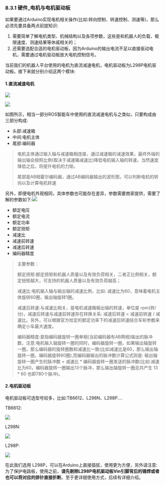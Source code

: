 ### 8.3.1 硬件\_电机与电机驱动板

如果要通过Arduino实现电机相关操作\(比如:转向控制、转速控制、测速等\)，那么必须先要具备两点前提知识:

1. 需要简单了解电机类型、机械结构以及各项参数，这些是和机器人的负载、极限速度、测速结果等休戚相关的；
2. 还需要选配合适的电机驱动板，因为Arduino的输出电流不足以直接驱动电机，需要通过电机驱动板放大电机控制信号。

当前我们的机器人平台使用的电机为直流减速电机，电机驱动板为L298P电机驱动板。接下来就分别介绍这两个模块:

#### 1.直流减速电机

![](/assets/直流减速电机.png)

![](/assets/编码器.png)

如图所示，相当一部分ROS智能车中使用的直流减速电机与之类似，只要构成由三部分构成:

* 头部:减速箱
* 中间:电机主体
* 尾部:编码器

> 电机主体通过输入轴与减速箱相连接，通过减速箱的减速效果，最终外端的输出轴会按照比例\(取决于减速箱减速比\)降低电机输入轴的转速，当然速度降低之后，将提升电机的力矩。
>
> 尾部是AB相霍尔编码器，通过AB编码器输出的波形图，可以判断电机的转向以及计算电机转速

另外，即便电机外观相同，具体参数也可能存在差异，参数需要商家提供，需要了解的参数如下:![](/assets/直流减速电机参数.png)

* 额定电压
* 额定电流
* 额定功率
* 额定扭矩
* 减速比
* 减速前转速
* 减速后转速
* 编码器精度

> 主要参数：
>
> 额定扭矩:额定扭矩和机器人质量以及有效负荷相关，二者正比例相关，额定扭矩越大，可支持的机器人质量以及有效负荷越高；
>
> 减速比:电机输入轴与输出轴的减速比例，比如: 减速比为60，意味着电机主体旋转60圈，输出轴旋转1圈。
>
> 减速后转速:与减速比相关，是电机减速箱输出轴的转速，单位是 rpm\(转/分\)，减速后转速与减速前转速存在转换关系: 减速后转速 = 减速前转速 / 减速比。另外，可以根据官方给定的额定功率下的减速后转速结合车轮参数来确定小车最大速度。
>
> 编码器精度:是指编码器旋转一圈单相\(当前编码器有AB两相\)输出的脉冲数，注意:电机输入轴旋转一圈的同时，编码器旋转一圈，如果输出轴旋转一圈，那么编码器的旋转圈数和减速比一致\(比如减速比是60，那么输出轴旋转一圈，编码器旋转60圈\),而编码器输出的脉冲数计算公式则是: 输出轴旋转一圈产生的脉冲数 = 减速比 \* 编码器旋转一圈发送的脉冲数\(比如:减速比为60，编码器旋转一圈输出13个脉冲，那么输出轴旋转一圈总共产生 13 \* 60 也即780个脉冲\)。

#### 2.电机驱动板

电机驱动板可选型号较多，比如:TB6612、L298N、L298P....

TB6612:

![](/assets/TB6612.jpg)

L298N:

![](/assets/L298N.jpg)

L298P:

![](/assets/L298P_new.jpg)

在此我们选用 L298P，可以在Arduino上直接插拔，使用更为方便，另外请注意:为了保护电路板，使用之前，**请先剔除L298P电机驱动板Vin引脚背后的锡焊或者也可以将对应的排针直接折断**。至于更详细使用方式，后续有详细介绍。

